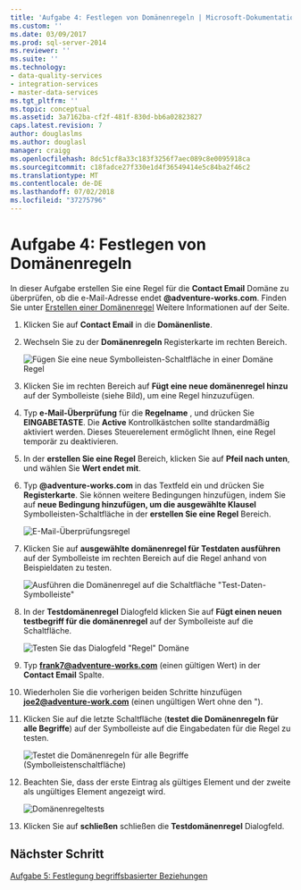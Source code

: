 ```yaml
---
title: 'Aufgabe 4: Festlegen von Domänenregeln | Microsoft-Dokumentation'
ms.custom: ''
ms.date: 03/09/2017
ms.prod: sql-server-2014
ms.reviewer: ''
ms.suite: ''
ms.technology:
- data-quality-services
- integration-services
- master-data-services
ms.tgt_pltfrm: ''
ms.topic: conceptual
ms.assetid: 3a7162ba-cf2f-481f-830d-bb6a02823827
caps.latest.revision: 7
author: douglaslms
ms.author: douglasl
manager: craigg
ms.openlocfilehash: 8dc51cf8a33c183f3256f7aec089c8e0095918ca
ms.sourcegitcommit: c18fadce27f330e1d4f36549414e5c84ba2f46c2
ms.translationtype: MT
ms.contentlocale: de-DE
ms.lasthandoff: 07/02/2018
ms.locfileid: "37275796"
---
```

# <a name="task-4-setting-domain-rules"></a>Aufgabe 4: Festlegen von Domänenregeln
  In dieser Aufgabe erstellen Sie eine Regel für die **Contact Email** Domäne zu überprüfen, ob die e-Mail-Adresse endet **@adventure-works.com**. Finden Sie unter [Erstellen einer Domänenregel](http://msdn.microsoft.com/library/hh510397.aspx) Weitere Informationen auf der Seite.  
  
1.  Klicken Sie auf **Contact Email** in die **Domänenliste**.  
  
2.  Wechseln Sie zu der **Domänenregeln** Registerkarte im rechten Bereich.  
  
     ![Fügen Sie eine neue Symbolleisten-Schaltfläche in einer Domäne Regel](../../2014/tutorials/media/et-settingdomainrules-01.jpg "Hinzufügen einer neuen Domäne (Symbolleistenschaltfläche)")  
  
3.  Klicken Sie im rechten Bereich auf **Fügt eine neue domänenregel hinzu** auf der Symbolleiste (siehe Bild), um eine Regel hinzuzufügen.  
  
4.  Typ **e-Mail-Überprüfung** für die **Regelname** , und drücken Sie **EINGABETASTE**. Die **Active** Kontrollkästchen sollte standardmäßig aktiviert werden. Dieses Steuerelement ermöglicht Ihnen, eine Regel temporär zu deaktivieren.  
  
5.  In der **erstellen Sie eine Regel** Bereich, klicken Sie auf **Pfeil nach unten**, und wählen Sie **Wert endet mit**.  
  
6.  Typ **@adventure-works.com** in das Textfeld ein und drücken Sie **Registerkarte**. Sie können weitere Bedingungen hinzufügen, indem Sie auf **neue Bedingung hinzufügen, um die ausgewählte Klausel** Symbolleisten-Schaltfläche in der **erstellen Sie eine Regel** Bereich.  
  
     ![E-Mail-Überprüfungsregel](../../2014/tutorials/media/et-settingdomainrules-02.jpg "e-Mail-Überprüfungsregel")  
  
7.  Klicken Sie auf **ausgewählte domänenregel für Testdaten ausführen** auf der Symbolleiste im rechten Bereich auf die Regel anhand von Beispieldaten zu testen.  
  
     ![Ausführen die Domänenregel auf die Schaltfläche "Test-Daten-Symbolleiste"](../../2014/tutorials/media/et-settingdomainrules-03.jpg "Domänenregel auf die Schaltfläche \"Test-Daten-Symbolleiste\" ausführen.")  
  
8.  In der **Testdomänenregel** Dialogfeld klicken Sie auf **Fügt einen neuen testbegriff für die domänenregel** auf der Symbolleiste auf die Schaltfläche.  
  
     ![Testen Sie das Dialogfeld "Regel" Domäne](../../2014/tutorials/media/et-settingdomainrules-04.jpg "testen Sie das Dialogfeld \"Regel\" Domäne")  
  
9. Typ **frank7@adventure-works.com** (einen gültigen Wert) in der **Contact Email** Spalte.  
  
10. Wiederholen Sie die vorherigen beiden Schritte hinzufügen **joe2@adventure-work.com** (einen ungültigen Wert ohne den ").  
  
11. Klicken Sie auf die letzte Schaltfläche (**testet die Domänenregeln für alle Begriffe**) auf der Symbolleiste auf die Eingabedaten für die Regel zu testen.  
  
     ![Testet die Domänenregeln für alle Begriffe (Symbolleistenschaltfläche)](../../2014/tutorials/media/et-settingdomainrules-05.jpg "testet die Domänenregeln für alle Begriffe (Symbolleistenschaltfläche)")  
  
12. Beachten Sie, dass der erste Eintrag als gültiges Element und der zweite als ungültiges Element angezeigt wird.  
  
     ![Domänenregeltests](../../2014/tutorials/media/et-settingdomainrules-06.jpg "Domänenregeltests")  
  
13. Klicken Sie auf **schließen** schließen die **Testdomänenregel** Dialogfeld.  
  
## <a name="next-step"></a>Nächster Schritt  
 [Aufgabe 5: Festlegung begriffsbasierter Beziehungen](../../2014/tutorials/task-5-setting-term-based-relationships.md)  
  
  
